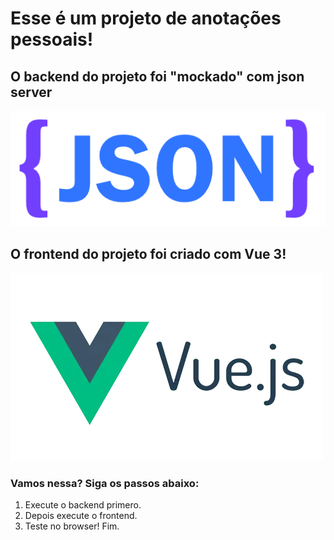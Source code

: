 # Esse é um projeto de anotações pessoais!

## O backend do projeto foi "mockado" com json server
![Logo of the project](./backend/assets/json-logo.png)

## O frontend do projeto foi criado com Vue 3!

![Logo of the project](./frontend/src/assets/vue-logo.webp)

### Vamos nessa? Siga os passos abaixo:
 1. Execute o backend primero.
 2. Depois execute o frontend.
 3. Teste no browser! Fim.
